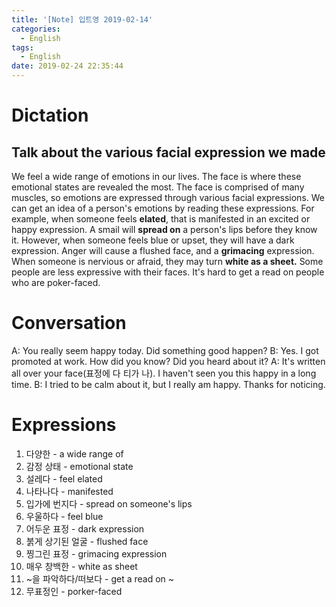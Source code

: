 ```yaml
---
title: '[Note] 입트영 2019-02-14'
categories:
  - English
tags:
  - English
date: 2019-02-24 22:35:44
---
```


# Dictation

## Talk about the various facial expression we made

We feel a wide range of emotions in our lives. The face is where these emotional states are revealed the most. The face is comprised of many muscles, so emotions are expressed through various facial expressions. We can get an idea of a person's emotions by reading these expressions. For example, when someone feels **elated**, that is manifested in an excited or happy expression. A smail will **spread on** a person's lips before they know it. However, when someone feels blue or upset, they will have a dark expression. Anger will cause a flushed face, and a **grimacing** expression. When someone is nervious or afraid, they may turn **white as a sheet.** Some people are less expressive with their faces. It's hard to get a read on people who are poker-faced.

# Conversation

A: You really seem happy today. Did something good happen?
B: Yes. I got promoted at work. How did you know? Did you heard about it?
A: It's written all over your face(표정에 다 티가 나). I haven't seen you this happy in a long time.
B: I tried to be calm about it, but I really am happy. Thanks for noticing.


# Expressions

1. 다양한 - a wide range of 
2. 감정 상태 - emotional state
3. 설레다 - feel elated
4. 나타나다 - manifested
5. 입가에 번지다 - spread on someone's lips
6. 우울하다 - feel blue
7. 어두운 표정 - dark expression
8. 붉게 상기된 얼굴 - flushed face
9. 찡그린 표정 - grimacing expression
10. 매우 창백한 - white as sheet
11. ~을 파악하다/떠보다 - get a read on ~
12. 무표정인 - porker-faced